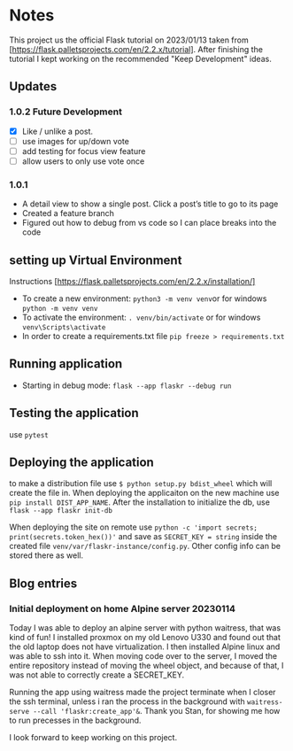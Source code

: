# Notes

This project us the official Flask tutorial on 2023/01/13 taken from [https://flask.palletsprojects.com/en/2.2.x/tutorial]. After finishing the tutorial I kept working on the recommended "Keep Development" ideas.

## Updates

### 1.0.2 Future Development

- [x] Like / unlike a post.
- [ ] use images for up/down vote
- [ ] add testing for focus view feature
- [ ] allow users to only use vote once

### 1.0.1

- A detail view to show a single post. Click a post’s title to go to its page
- Created a feature branch
- Figured out how to debug from vs code so I can place breaks into the code

## setting up Virtual Environment

Instructions [https://flask.palletsprojects.com/en/2.2.x/installation/]

- To create a new environment: `python3 -m venv venv`or for windows `python -m venv venv`
- To activate the environment: `. venv/bin/activate` or for windows `venv\Scripts\activate`
- In order to create a requirements.txt file `pip freeze > requirements.txt`

## Running application

- Starting in debug mode: `flask --app flaskr --debug run`

## Testing the application

use `pytest`

## Deploying the application

to make a distribution file use `$ python setup.py bdist_wheel` which will create the file in.
When deploying the applicaiton on the new machine use `pip install DIST_APP_NAME`. After the installation
to initialize the db, use `flask --app flaskr init-db`

When deploying the site on remote use `python -c 'import secrets; print(secrets.token_hex())'` and save as `SECRET_KEY = string` inside the created file `venv/var/flaskr-instance/config.py`. Other config info can be stored there as well.

## Blog entries

### Initial deployment on home Alpine server 20230114

Today I was able to deploy an alpine server with python waitress, that was kind of fun! I installed proxmox on my old Lenovo U330 and found out that the old laptop does not have virtualization. I then installed Alpine linux and was able to ssh into it. When moving code over to the server, I moved the entire repository instead of moving the wheel object, and because of that, I was not able to correctly create a SECRET_KEY.

Running the app using waitress made the project terminate when I closer the ssh terminal, unless i ran the process in the background with `waitress-serve --call 'flaskr:create_app'&`. Thank you Stan, for showing me how to run precesses in the background.

I look forward to keep working on this project.
